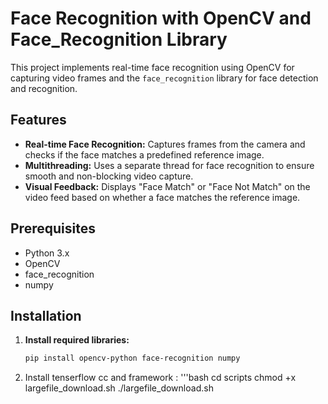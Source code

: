 # Face Recognition with OpenCV and Face_Recognition Library

This project implements real-time face recognition using OpenCV for capturing video frames and the `face_recognition` library for face detection and recognition.

## Features

- **Real-time Face Recognition:** Captures frames from the camera and checks if the face matches a predefined reference image.
- **Multithreading:** Uses a separate thread for face recognition to ensure smooth and non-blocking video capture.
- **Visual Feedback:** Displays "Face Match" or "Face Not Match" on the video feed based on whether a face matches the reference image.

## Prerequisites

- Python 3.x
- OpenCV
- face_recognition
- numpy

## Installation

1. **Install required libraries:**

   ```bash
   pip install opencv-python face-recognition numpy
2. Install tenserflow cc and framework :
   '''bash
  cd scripts
chmod +x largefile_download.sh
./largefile_download.sh




